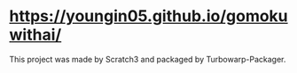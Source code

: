 # https://youngin05.github.io/gomokuwithai/

This project was made by Scratch3 and packaged by Turbowarp-Packager.
